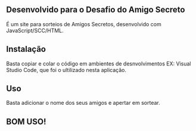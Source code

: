 ## Desenvolvido para o Desafio do Amigo Secreto
É um site para sorteios de Amigos Secretos, desenvolvido com JavaScript/SCC/HTML.

## Instalação
Basta copiar e colar o código em ambientes de desnvolvimentos
EX: Visual Studio Code, que foi o ultilizado nesta aplicação.

## Uso
Basta adicionar o nome dos seus amigos e apertar em sortear.

## BOM USO!
